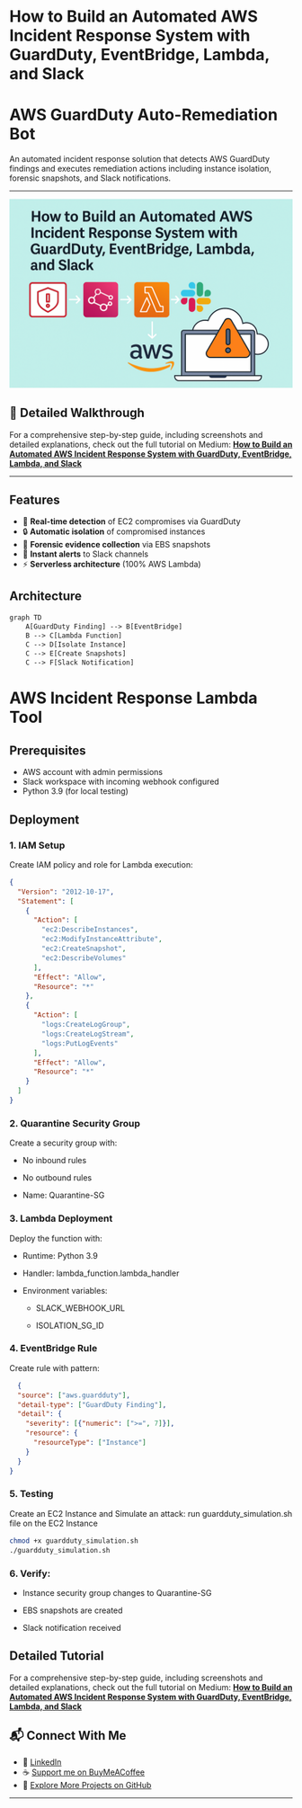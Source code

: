 # How to Build an Automated AWS Incident Response System with GuardDuty, EventBridge, Lambda, and Slack
# AWS GuardDuty Auto-Remediation Bot

An automated incident response solution that detects AWS GuardDuty findings and executes remediation actions including instance isolation, forensic snapshots, and Slack notifications.

---
![Slack Preview](https://github.com/aatikah/aws-ec2-incident-response-system/blob/main/incident_response.png)

## 📖 Detailed Walkthrough
For a comprehensive step-by-step guide, including screenshots and detailed explanations, check out the full tutorial on Medium:
[**How to Build an Automated AWS Incident Response System with GuardDuty, EventBridge, Lambda, and Slack**](https://towardsaws.com/how-to-build-an-automated-aws-incident-response-system-with-guardduty-eventbridge-lambda-and-7e5ae18c85cd?source=friends_link&sk=2a3a486e4f49a2801e32f7309391bdea)

---
## Features

- 🚨 **Real-time detection** of EC2 compromises via GuardDuty
- 🔒 **Automatic isolation** of compromised instances
- 📸 **Forensic evidence collection** via EBS snapshots
- 📢 **Instant alerts** to Slack channels
- ⚡ **Serverless architecture** (100% AWS Lambda)

## Architecture

```mermaid
graph TD
    A[GuardDuty Finding] --> B[EventBridge]
    B --> C[Lambda Function]
    C --> D[Isolate Instance]
    C --> E[Create Snapshots]
    C --> F[Slack Notification]
```
# AWS Incident Response Lambda Tool

## Prerequisites

- AWS account with admin permissions  
- Slack workspace with incoming webhook configured  
- Python 3.9 (for local testing)

## Deployment

### 1. IAM Setup

Create IAM policy and role for Lambda execution:
```json
{
  "Version": "2012-10-17",
  "Statement": [
    {
      "Action": [
        "ec2:DescribeInstances",
        "ec2:ModifyInstanceAttribute",
        "ec2:CreateSnapshot",
        "ec2:DescribeVolumes"
      ],
      "Effect": "Allow",
      "Resource": "*"
    },
    {
      "Action": [
        "logs:CreateLogGroup",
        "logs:CreateLogStream",
        "logs:PutLogEvents"
      ],
      "Effect": "Allow",
      "Resource": "*"
    }
  ]
}
```
### 2.  Quarantine Security Group
Create a security group with:

- No inbound rules

- No outbound rules

- Name: Quarantine-SG

### 3. Lambda Deployment
Deploy the function with:

- Runtime: Python 3.9

- Handler: lambda_function.lambda_handler

- Environment variables:

  - SLACK_WEBHOOK_URL

  - ISOLATION_SG_ID
### 4. EventBridge Rule
Create rule with pattern:
```json
  {
  "source": ["aws.guardduty"],
  "detail-type": ["GuardDuty Finding"],
  "detail": {
    "severity": [{"numeric": [">=", 7]}],
    "resource": {
      "resourceType": ["Instance"]
    }
  }
}
```
### 5. Testing
Create an EC2 Instance and Simulate an attack:
run guardduty_simulation.sh file on the EC2 Instance

```bash
chmod +x guardduty_simulation.sh
./guardduty_simulation.sh
```
### 6. Verify:

- Instance security group changes to Quarantine-SG

- EBS snapshots are created

- Slack notification received

## Detailed Tutorial
For a comprehensive step-by-step guide, including screenshots and detailed explanations, check out the full tutorial on Medium:
[**How to Build an Automated AWS Incident Response System with GuardDuty, EventBridge, Lambda, and Slack**](https://towardsaws.com/how-to-build-an-automated-aws-incident-response-system-with-guardduty-eventbridge-lambda-and-7e5ae18c85cd?source=friends_link&sk=2a3a486e4f49a2801e32f7309391bdea)

## 📬 Connect With Me
- 💼 [LinkedIn](https://www.linkedin.com/in/abdulhakeem-sulaiman/)
- ☕ [Support me on BuyMeACoffee](https://buymeacoffee.com/aatikah)
- 🧪 [Explore More Projects on GitHub](https://github.com/aatikah)

---

